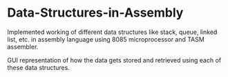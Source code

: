 # Data-Structures-in-Assembly

Implemented working of different data structures like stack, queue, linked list, etc. in assembly language using 8085 microprocessor and TASM assembler. 

GUI representation of how the data gets stored and retrieved using each of these data structures.
